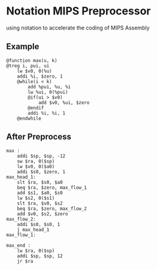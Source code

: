 Notation MIPS Preprocessor
==========================

using notation to accelerate the coding of MIPS Assembly
## Example

```
@function max(u, k)
@treg i, pui, ui
    lw $v0, 0(%u)
    addi %i, $zero, 1
    @while(i < k)
        add %pui, %u, %i
        lw %ui, 0(%pui)
        @if(ui > $v0)
            add $v0, %ui, $zero
        @endif
        addi %i, %i, 1
    @endwhile
```

## After Preprocess

```
max :
    addi $sp, $sp, -12
    sw $ra, 0($sp)
    lw $v0, 0($a0)
    addi $s0, $zero, 1
max_head_1:
    slt $ra, $s0, $a0
    beq $ra, $zero, max_flow_1
    add $s1, $a0, $s0
    lw $s2, 0($s1)
    slt $ra, $v0, $s2
    beq $ra, $zero, max_flow_2
    add $v0, $s2, $zero
max_flow_2:
    addi $s0, $s0, 1
    j max_head_1
max_flow_1:
    
max_end :
    lw $ra, 0($sp)
    addi $sp, $sp, 12
    jr $ra
```
